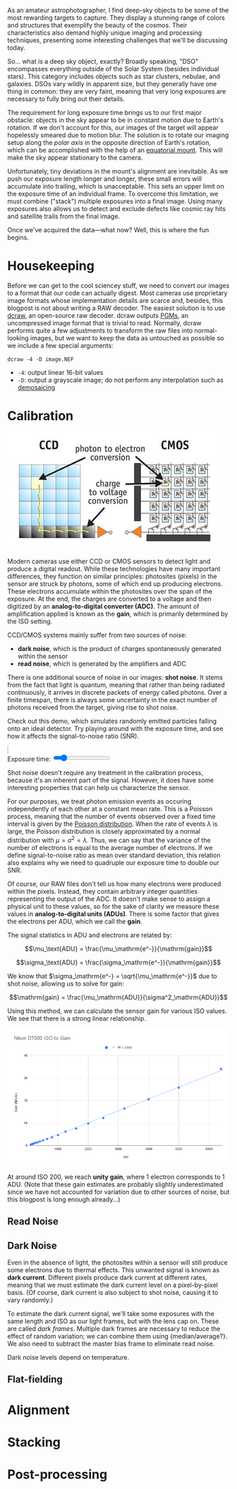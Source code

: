 As an amateur astrophotographer, I find deep-sky objects to be some of the most rewarding targets to capture. They display a stunning range of colors and structures that exemplify the beauty of the cosmos. Their characteristics also demand highly unique imaging and processing techniques, presenting some interesting challenges that we'll be discussing today.

So&hellip; what *is* a deep sky object, exactly? Broadly speaking, "DSO" encompasses everything outside of the Solar System (besides individual stars). This category includes objects such as star clusters, nebulae, and galaxies. DSOs vary wildly in apparent size, but they generally have one thing in common: they are very faint, meaning that very long exposures are necessary to fully bring out their details.

The requirement for long exposure time brings us to our first major obstacle: objects in the sky appear to be in constant motion due to Earth's rotation. If we don't account for this, our images of the target will appear hopelessly smeared due to motion blur. The solution is to rotate our imaging setup along the *polar axis* in the opposite direction of Earth's rotation, which can be accomplished with the help of an [equatorial mount](https://en.wikipedia.org/wiki/Equatorial_mount). This will make the sky appear stationary to the camera. 

Unfortunately, tiny deviations in the mount's alignment are inevitable. As we push our exposure length longer and longer, these small errors will accumulate into trailing, which is unacceptable. This sets an upper limit on the exposure time of an individual frame. To overcome this limitation, we must combine ("stack") multiple exposures into a final image. Using many exposures also allows us to detect and exclude defects like cosmic ray hits and satellite trails from the final image.

Once we've acquired the data&mdash;what now? Well, this is where the fun begins.

# Housekeeping

Before we can get to the cool sciencey stuff, we need to convert our images to a format that our code can actually digest. Most cameras use proprietary image formats whose implementation details are scarce and, besides, this blogpost is not about writing a RAW decoder. The easiest solution is to use [dcraw](https://www.dechifro.org/dcraw/), an open-source raw decoder. dcraw outputs [PGMs](https://en.wikipedia.org/wiki/Netpbm), an uncompressed image format that is trivial to read. Normally, dcraw performs quite a few adjustments to transform the raw files into normal-looking images, but we want to keep the data as untouched as possible so we include a few special arguments:

```plaintext
dcraw -4 -D image.NEF
```
* `-4`: output linear 16-bit values
* `-D`: output a grayscale image; do not perform any interpolation such as [demosaicing](https://en.wikipedia.org/wiki/Demosaicing)

# Calibration

![comparison of ccd and cmos sensors](ccd-vs-cmos.jpg)

Modern cameras use either CCD or CMOS sensors to detect light and produce a digital readout. While these technologies have many important differences, they function on similar principles: photosites (pixels) in the sensor are struck by photons, some of which end up producing electrons. These electrons accumulate within the photosites over the span of the exposure. At the end, the charges are converted to a voltage and then digitized by an **analog-to-digital converter (ADC)**. The amount of amplification applied is known as the **gain**, which is primarily determined by the ISO setting.

CCD/CMOS systems mainly suffer from two sources of noise:

- **dark noise**, which is the product of charges spontaneously generated within the sensor
- **read noise**, which is generated by the amplifiers and ADC

There is one additional source of noise in our images: **shot noise**. It stems from the fact that light is quantum, meaning that rather than being radiated continuously, it arrives in discrete packets of energy called photons. Over a finite timespan, there is always some uncertainty in the exact number of photons received from the target, giving rise to shot noise.

Check out this demo, which simulates randomly emitted particles falling onto an ideal detector. Try playing around with the exposure time, and see how it affects the signal-to-noise ratio (SNR).

<div style="display: block; margin: auto; width: 600px;">
<canvas id="shot-noise-demo" style="border: 1px solid #ccc;" width="600" height="300"></canvas><br>
<label for="exposure-time">Exposure time: </label><input type="range" min="0.5" max="4" step="0.5" value="1" id="exposure-time"><span id="exposure-time-text">
</div>

<script src="shot-noise.js"></script>
 
<aside>

Shot noise doesn't require any treatment in the calibration process, because it's an inherent part of the signal. However, it does have some interesting properties that can help us characterize the sensor.

For our purposes, we treat photon emission events as occuring independently of each other at a constant mean rate. This is a Poisson process, meaning that the number of events observed over a fixed time interval is given by the [Poisson distribution](https://en.wikipedia.org/wiki/Poisson_distribution). When the rate of events $\lambda$ is large, the Poisson distribution is closely approximated by a normal distribution with $\mu = \sigma^2 = \lambda$. Thus, we can say that the variance of the number of electrons is equal to the average number of electrons. If we define signal-to-noise ratio as mean over standard deviation, this relation also explains why we need to quadruple our exposure time to double our SNR.

Of course, our RAW files don't tell us how many electrons were produced within the pixels. Instead, they contain arbitrary integer quantities representing the output of the ADC. It doesn't make sense to assign a physical unit to these values, so for the sake of clarity we measure these values in **analog-to-digital units (ADUs)**. There is some factor that gives the electrons per ADU, which we call the **gain**.

The signal statistics in ADU and electrons are related by:

$$\mu_\text{ADU} = \frac{\mu_\mathrm{e^-}}{\mathrm{gain}}$$

$$\sigma_\text{ADU} = \frac{\sigma_\mathrm{e^-}}{\mathrm{gain}}$$

We know that $\sigma_\mathrm{e^-} = \sqrt{\mu_\mathrm{e^-}}$ due to shot noise, allowing us to solve for gain:

$$\mathrm{gain} = \frac{\mu_\mathrm{ADU}}{\sigma^2_\mathrm{ADU}}$$

Using this method, we can calculate the sensor gain for various ISO values. We see that there is a strong linear relationship.

![iso to gain scatterplot](iso-to-gain.png)

At around ISO 200, we reach **unity gain**, where 1 electron corresponds to 1 ADU. (Note that these gain estimates are probably slightly underestimated since we have not accounted for variation due to other sources of noise, but this blogpost is long enough already&hellip;)

</aside>

## Read Noise

## Dark Noise

Even in the absence of light, the photosites within a sensor will still produce some electrons due to thermal effects. This unwanted signal is known as **dark current**. Different pixels produce dark current at different rates, meaning that we must estimate the dark current level on a pixel-by-pixel basis. (Of course, dark current is also subject to shot noise, causing it to vary randomly.)

To estimate the dark current signal, we'll take some exposures with the same length and ISO as our light frames, but with the lens cap on. These are called *dark frames*. Multiple dark frames are necessary to reduce the effect of random variation; we can combine them using {median/average?}. We also need to subtract the master bias frame to eliminate read noise.

<aside>

Dark noise levels depend on temperature. 

</aside>

## Flat-fielding

# Alignment

# Stacking

# Post-processing

